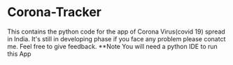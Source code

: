 # Corona-Tracker
This contains the python code for the app of  Corona Virus(covid 19) spread in India.
It's still in developing phase if you face any problem please conatct me.
Feel free to give feedback.
**Note You will need a python IDE to run this App
